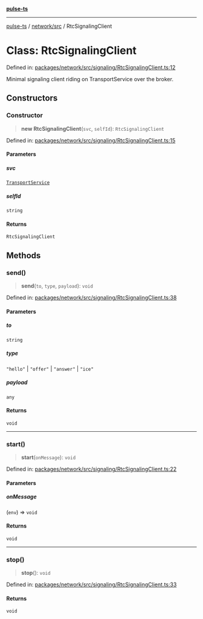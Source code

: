 [**pulse-ts**](../../../README.md)

***

[pulse-ts](../../../README.md) / [network/src](../README.md) / RtcSignalingClient

# Class: RtcSignalingClient

Defined in: [packages/network/src/signaling/RtcSignalingClient.ts:12](https://github.com/jlehett/pulse-ts/blob/d786433c7cb88fe7c30a7029f46dff58815931cc/packages/network/src/signaling/RtcSignalingClient.ts#L12)

Minimal signaling client riding on TransportService over the broker.

## Constructors

### Constructor

> **new RtcSignalingClient**(`svc`, `selfId`): `RtcSignalingClient`

Defined in: [packages/network/src/signaling/RtcSignalingClient.ts:15](https://github.com/jlehett/pulse-ts/blob/d786433c7cb88fe7c30a7029f46dff58815931cc/packages/network/src/signaling/RtcSignalingClient.ts#L15)

#### Parameters

##### svc

[`TransportService`](TransportService.md)

##### selfId

`string`

#### Returns

`RtcSignalingClient`

## Methods

### send()

> **send**(`to`, `type`, `payload`): `void`

Defined in: [packages/network/src/signaling/RtcSignalingClient.ts:38](https://github.com/jlehett/pulse-ts/blob/d786433c7cb88fe7c30a7029f46dff58815931cc/packages/network/src/signaling/RtcSignalingClient.ts#L38)

#### Parameters

##### to

`string`

##### type

`"hello"` | `"offer"` | `"answer"` | `"ice"`

##### payload

`any`

#### Returns

`void`

***

### start()

> **start**(`onMessage`): `void`

Defined in: [packages/network/src/signaling/RtcSignalingClient.ts:22](https://github.com/jlehett/pulse-ts/blob/d786433c7cb88fe7c30a7029f46dff58815931cc/packages/network/src/signaling/RtcSignalingClient.ts#L22)

#### Parameters

##### onMessage

(`env`) => `void`

#### Returns

`void`

***

### stop()

> **stop**(): `void`

Defined in: [packages/network/src/signaling/RtcSignalingClient.ts:33](https://github.com/jlehett/pulse-ts/blob/d786433c7cb88fe7c30a7029f46dff58815931cc/packages/network/src/signaling/RtcSignalingClient.ts#L33)

#### Returns

`void`
